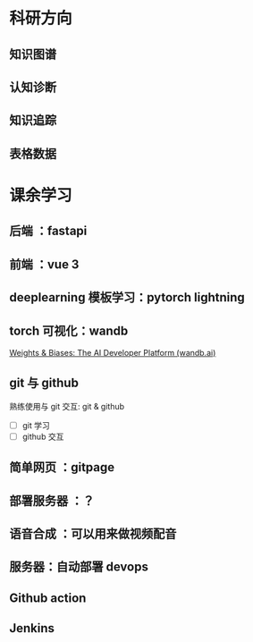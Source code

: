 
# 科研方向
## 知识图谱
## 认知诊断
## 知识追踪
## 表格数据


# 课余学习
## 后端 ：fastapi
## 前端 ：vue 3
## deeplearning 模板学习：pytorch lightning
## torch 可视化：wandb
[Weights & Biases: The AI Developer Platform (wandb.ai)](https://wandb.ai/site)
## git 与 github
熟练使用与 git 交互: git & github
- [ ] git 学习
- [ ] github 交互
## 简单网页 ：gitpage
## 部署服务器 ：？
## 语音合成 ：可以用来做视频配音

## 服务器：自动部署 devops
## Github action
## Jenkins
